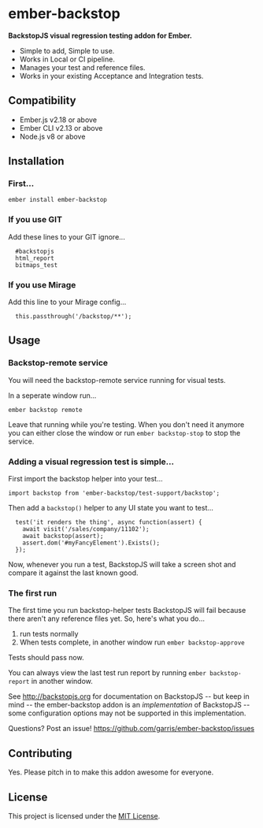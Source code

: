 # ember-backstop

**BackstopJS visual regression testing addon for Ember.**

- Simple to add, Simple to use.
- Works in Local or CI pipeline.
- Manages your test and reference files.
- Works in your existing Acceptance and Integration tests.


Compatibility
------------------------------------------------------------------------------

* Ember.js v2.18 or above
* Ember CLI v2.13 or above
* Node.js v8 or above


Installation
------------------------------------------------------------------------------

### First...
```
ember install ember-backstop
```
### If you use GIT
Add these lines to your GIT ignore...
```
  #backstopjs
  html_report
  bitmaps_test
```

### If you use Mirage 
Add this line to your Mirage config...
```
  this.passthrough('/backstop/**');
```

Usage
------------------------------------------------------------------------------
### Backstop-remote service
You will need the backstop-remote service running for visual tests.

In a seperate window run...
```
ember backstop remote
```
Leave that running while you're testing. When you don't need it anymore you can either close the window or run `ember backstop-stop` to stop the service.


### Adding a visual regression test is simple...
First import the backstop helper into your test...
```
import backstop from 'ember-backstop/test-support/backstop';
```

Then add a `backstop()` helper to any UI state you want to test...
```
  test('it renders the thing', async function(assert) {
    await visit('/sales/company/11102');
    await backstop(assert);
    assert.dom('#myFancyElement').Exists();
  });
```

Now, whenever you run a test, BackstopJS will take a screen shot and compare it against the last known good. 

### The first run
The first time you run backstop-helper tests BackstopJS will fail because there aren't any reference files yet. So, here's what you do...
1. run tests normally
2. When tests complete, in another window run `ember backstop-approve`

Tests should pass now.

You can always view the last test run report by running `ember backstop-report` in another window. 

See http://backstopjs.org for documentation on BackstopJS -- but keep in mind -- the ember-backstop addon is an *implementation* of BackstopJS -- some configuration options may not be supported in this implementation.

Questions? Post an issue!  https://github.com/garris/ember-backstop/issues


Contributing
------------------------------------------------------------------------------

Yes. Please pitch in to make this addon awesome for everyone.


License
------------------------------------------------------------------------------

This project is licensed under the [MIT License](LICENSE.md).
